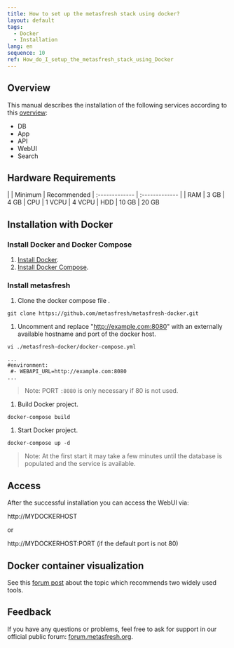 ```yaml
---
title: How to set up the metasfresh stack using docker?
layout: default
tags:
  - Docker
  - Installation
lang: en
sequence: 10
ref: How_do_I_setup_the_metasfresh_stack_using_Docker
---
```


## Overview

This manual describes the installation of the following services according to this [overview](howto_collection\EN\metasfresh_architecture.md):
* DB
* App
* API
* WebUI
* Search


## Hardware Requirements

|     | Minimum      | Recommended
| :------------- | :------------- |
| RAM | 3 GB       | 4 GB
| CPU | 1 VCPU | 4 VCPU
| HDD | 10 GB | 20 GB


## Installation with Docker

### Install Docker and Docker Compose
1. [Install Docker](https://docs.docker.com/engine/installation/linux/ubuntu/).
1. [Install Docker Compose](https://docs.docker.com/compose/install/).


### Install metasfresh

1. Clone the docker compose file  .

 `git clone https://github.com/metasfresh/metasfresh-docker.git`

1. Uncomment and replace "http://example.com:8080" with an externally available hostname and port of the docker host.

 `vi ./metasfresh-docker/docker-compose.yml`
 ```
 ...
 #environment:
  #- WEBAPI_URL=http://example.com:8080
 ...
 ```
 >Note: PORT `:8080` is only necessary if 80 is not used.

1. Build Docker project.

 `docker-compose build`

1. Start Docker project.

 `docker-compose up -d`

 >Note: At the first start it may take a few minutes until the database is populated and the service is available.


## Access

After the successful installation you can access the WebUI via:

http://MYDOCKERHOST

or

http://MYDOCKERHOST:PORT (if the default port is not 80)


## Docker container visualization

See this [forum post](https://forum.metasfresh.org/t/docker-gui-recommendation) about the topic which recommends two widely used tools.

## Feedback

If you have any questions or problems, feel free to ask for support in our official public forum: [forum.metasfresh.org](http://forum.metasfresh.org).
